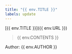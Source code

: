 ```yaml
---
title: "{{ env.TITLE }}"
labels: update
---
```


[{{ env.TITLE }}]({{ env.URL }})

> {{ env.CONTENTS }}

Author: {{ env.AUTHOR }}
